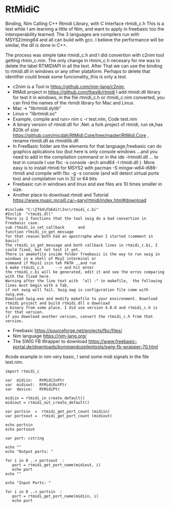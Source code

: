 # RtMidiC
Binding, Nim Calling C++ Rtmidi Library, with C Interface rtmidi_c.h 
This is a test while I am learning a little of Nim, and want to apply in freebasic too the 
interoperability learned. The 3 languages are compilers run with MSYS2/ming64 
and all can build with gcc. I believe the performance will be similar, the dll is done in C++.

The process was simple take rtmidi_c.h and I did convertion with c2nim tool getting rtmin_c.nim.
The only change in rtmini_c.h necesary for me was to delete the label RTMIDIAPI in all the text.
After That we can use the binding to rtmidi.dll in windows or any other plataform. Perhaps to delete that identifier 
could break some funcionality,,this is only a test.

- c2nim is a Tool in https://github.com/nim-lang/c2nim, 
- RtMidi project  in https://github.com/thestk/rtmidi
I add rtmidi.dll library for test it in windows, in the file rtmidi_c.h or rtmidi_c.nim converted,
you can find the names of the rtmidi library for Mac and Linux.
- Mac -> "librtmidi.dylib"
- Linux-> "librtmidi.so"
- Example, compile and run>   nim c -r test.nim,  Code test.nim
- A binary version of rtmidi.dll for .Net: a fork project of rtmidi, run ok,has 820k of size https://github.com/micdah/RtMidi.Core/tree/master/RtMidi.Core , rename rtmidi.dll as rtmidilib.dll
- In FreeBasic folder are the elements for that language,freebasic can do graphics aplications too
(but here is only console windows ...and you need to add in the compilation command or in the ide -lrtmidil.dll ...
to test in console I use fbc -s console -arch amd64 -l rtmidi.dll ).
More easy is to install rtmidi for MSYS2 with pacman -S mingw-w64-i686-rtmidi
and compile with  fbc -g -s console (and will detect virtual ports too)
 and compilation run in 32 or 64 bits  
- Freebasic run in windows and linux and exe files are 10 times smaller in size.
- Another place to download rtmidi and Tutorial https://www.music.mcgill.ca/~gary/rtmidi/index.html#download
```
#include "C:\IT64\FbEdit\Inc\rtmidi_c.bi"
#Inclib  "rtmidi.dll" 
There is 2 functions that the tool swig do a bad convertion in Freebasic case.
sub rtmidi_in_set_callback      and
function rtmidi_in_get_message
for that reason both had an apostrophe when I started (comment in basic)
The rtmidi_in_get_message and both callback lines in rtmidi_c.bi, I could fixed, but not test it yet.
There is amakefile inside folder freebasic is the way to run swig in windows in a shell of Msy2 interminal or
command if Msys2 isin teh PATH ,,and run
$ make rtmidi_c.h     --> and hit enter
the rtmidi_c.bi will be generated, edit it and see the erros comparing with the fixed here.
Warning after the line text with  "all :" in makefile,  the following lines must begin with a Tab,
if not swig will fail. Swig.swg is configuration file come with swig.exe.
Download Swig.exe and modify makefile to your environment. Download rtmidi project and build rtmidi.dll o download
a binary from some place. I did use version 4.0.0 and rtmidi_c.h is for that version. 
if you download another version, convert the rtmidi_c.h from that version.

```
- Freebasic https://sourceforge.net/projects/fbc/files/
- Nim language https://nim-lang.org/
- The SWIG FB Wrapper to download https://www.freebasic-portal.de/downloads/kommandozeilentools/swig-fb-wrapper-70.html

#code example in nim very basic, I send some midi signals in the file test.nim. 
```
import rtmidi_c 

var  midiin:   RtMidiInPtr 
var  midiout:  RtMidiOutPtr
var  device:   RtMidiPtr

midiin = rtmidi_in_create_default()
midiout = rtmidi_out_create_default()

var portsin  =  rtmidi_get_port_count (midiin)
var portsout =  rtmidi_get_port_count (midiout)

echo portsin
echo portsout

var port: cstring

echo ""
echo "Output ports: "

for i in 0 ..< portsout  :
   port = rtmidi_get_port_name(midiout, i)
   echo port
echo ""

echo "Input Ports: "

for i in 0 ..< portsin  :
   port = rtmidi_get_port_name(midiin, i)
   echo port
```

